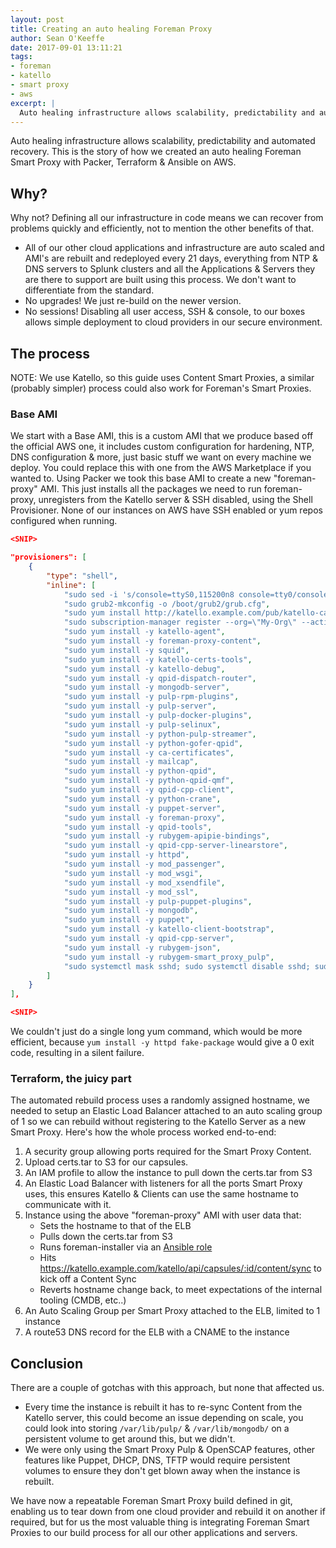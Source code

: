```yaml
---
layout: post
title: Creating an auto healing Foreman Proxy
author: Sean O'Keeffe
date: 2017-09-01 13:11:21
tags:
- foreman
- katello
- smart proxy
- aws
excerpt: |
  Auto healing infrastructure allows scalability, predictability and automated recovery. This is the story of how we created an auto healing Foreman Smart Proxy with Packer, Terraform & Ansible on AWS.
---
```

Auto healing infrastructure allows scalability, predictability and automated recovery. This is the story of how we created an auto healing Foreman Smart Proxy with Packer, Terraform & Ansible on AWS.

## Why?
Why not? Defining all our infrastructure in code means we can recover from problems quickly and efficiently, not to mention the other benefits of that.
- All of our other cloud applications and infrastructure are auto scaled and AMI's are rebuilt and redeployed every 21 days, everything from NTP & DNS servers to Splunk clusters and all the Applications & Servers they are there to support are built using this process. We don't want to differentiate from the standard.
- No upgrades! We just re-build on the newer version.
- No sessions! Disabling all user access, SSH & console, to our boxes allows simple deployment to cloud providers in our secure environment.


## The process

NOTE: We use Katello, so this guide uses Content Smart Proxies, a similar (probably simpler) process could also work for Foreman's Smart Proxies.

### Base AMI

We start with a Base AMI, this is a custom AMI that we produce based off the official AWS one, it includes custom configuration for hardening, NTP, DNS configuration & more, just basic stuff we want on every machine we deploy. You could replace this with one from the AWS Marketplace if you wanted to. Using Packer we took this base AMI to create a new "foreman-proxy" AMI. This just installs all the packages we need to run foreman-proxy, unregisters from the Katello server & SSH disabled, using the Shell Provisioner. None of our instances on AWS have SSH enabled or yum repos configured when running.

```json
<SNIP>

"provisioners": [
    {
        "type": "shell",
        "inline": [
            "sudo sed -i 's/console=ttyS0,115200n8 console=tty0/console=tty0 console=ttyS0,115200n8/' /etc/default/grub",
            "sudo grub2-mkconfig -o /boot/grub2/grub.cfg",
            "sudo yum install http://katello.example.com/pub/katello-ca-consumer-latest.noarch.rpm",
            "sudo subscription-manager register --org=\"My-Org\" --activationkey=\"foreman-proxy\"",
            "sudo yum install -y katello-agent",
            "sudo yum install -y foreman-proxy-content",
            "sudo yum install -y squid",
            "sudo yum install -y katello-certs-tools",
            "sudo yum install -y katello-debug",
            "sudo yum install -y qpid-dispatch-router",
            "sudo yum install -y mongodb-server",
            "sudo yum install -y pulp-rpm-plugins",
            "sudo yum install -y pulp-server",
            "sudo yum install -y pulp-docker-plugins",
            "sudo yum install -y pulp-selinux",
            "sudo yum install -y python-pulp-streamer",
            "sudo yum install -y python-gofer-qpid",
            "sudo yum install -y ca-certificates",
            "sudo yum install -y mailcap",
            "sudo yum install -y python-qpid",
            "sudo yum install -y python-qpid-qmf",
            "sudo yum install -y qpid-cpp-client",
            "sudo yum install -y python-crane",
            "sudo yum install -y puppet-server",
            "sudo yum install -y foreman-proxy",
            "sudo yum install -y qpid-tools",
            "sudo yum install -y rubygem-apipie-bindings",
            "sudo yum install -y qpid-cpp-server-linearstore",
            "sudo yum install -y httpd",
            "sudo yum install -y mod_passenger",
            "sudo yum install -y mod_wsgi",
            "sudo yum install -y mod_xsendfile",
            "sudo yum install -y mod_ssl",
            "sudo yum install -y pulp-puppet-plugins",
            "sudo yum install -y mongodb",
            "sudo yum install -y puppet",
            "sudo yum install -y katello-client-bootstrap",
            "sudo yum install -y qpid-cpp-server",
            "sudo yum install -y rubygem-json",
            "sudo yum install -y rubygem-smart_proxy_pulp",
            "sudo systemctl mask sshd; sudo systemctl disable sshd; sudo systemctl stop sshd"
        ]
    }
],

<SNIP>
```

We couldn't just do a single long yum command, which would be more efficient, because `yum install -y httpd fake-package` would give a 0 exit code, resulting in a silent failure.

### Terraform, the juicy part

The automated rebuild process uses a randomly assigned hostname, we needed to setup an Elastic Load Balancer attached to an auto scaling group of 1 so we can rebuild without registering to the Katello Server as a new Smart Proxy. Here's how the whole process worked end-to-end:

1. A security group allowing ports required for the Smart Proxy Content.
1. Upload certs.tar to S3 for our capsules.
1. An IAM profile to allow the instance to pull down the certs.tar from S3
1. An Elastic Load Balancer with listeners for all the ports Smart Proxy uses, this ensures Katello & Clients can use the same hostname to communicate with it.
1. Instance using the above "foreman-proxy" AMI with user data that:
   * Sets the hostname to that of the ELB
   * Pulls down the certs.tar from S3
   * Runs foreman-installer via an [Ansible role](https://galaxy.ansible.com/sean797/foreman_installer)
   * Hits https://katello.example.com/katello/api/capsules/:id/content/sync to kick off a Content Sync
   * Reverts hostname change back, to meet expectations of the internal tooling (CMDB, etc..)
1. An Auto Scaling Group per Smart Proxy attached to the ELB, limited to 1 instance
1. A route53 DNS record for the ELB with a CNAME to the instance

## Conclusion

There are a couple of gotchas with this approach, but none that affected us. 
* Every time the instance is rebuilt it has to re-sync Content from the Katello server, this could become an issue depending on scale, you could look into storing `/var/lib/pulp/` & `/var/lib/mongodb/` on a persistent volume to get around this, but we didn't.
* We were only using the Smart Proxy Pulp & OpenSCAP features, other features like Puppet, DHCP, DNS, TFTP would require persistent volumes to ensure they don't get blown away when the instance is rebuilt.

We have now a repeatable Foreman Smart Proxy build defined in git, enabling us to tear down from one cloud provider and rebuild it on another if required, but for us the most valuable thing is integrating Foreman Smart Proxies to our build process for all our other applications and servers.
